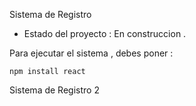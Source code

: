 Sistema de Registro 

- Estado del proyecto : En construccion .

Para ejecutar el sistema , debes poner :

```npm install react```

Sistema de Registro 2
